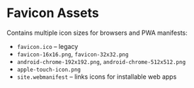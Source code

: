 # Favicon Assets

Contains multiple icon sizes for browsers and PWA manifests:

- `favicon.ico` – legacy
- `favicon-16x16.png`, `favicon-32x32.png`
- `android-chrome-192x192.png`, `android-chrome-512x512.png`
- `apple-touch-icon.png`
- `site.webmanifest` – links icons for installable web apps

